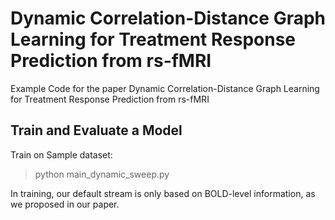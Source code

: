 # Dynamic Correlation-Distance Graph Learning for Treatment Response Prediction from rs-fMRI
Example Code for the paper Dynamic Correlation-Distance Graph Learning for Treatment Response Prediction from rs-fMRI

## Train and Evaluate a Model
Train on Sample dataset:
> python main_dynamic_sweep.py

In training, our default stream is only based on BOLD-level information, as we proposed in our paper.
